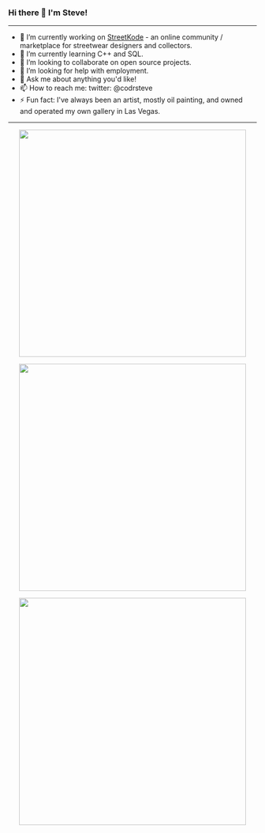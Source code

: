 ### Hi there 👋 I'm Steve!

<hr />

- 🔭 I’m currently working on <a href="http://www.streetko.de/?from=@">StreetKode</a> - an online community / marketplace for streetwear designers and collectors.
- 🌱 I’m currently learning C++ and SQL.
- 👯 I’m looking to collaborate on open source projects.
- 🤔 I’m looking for help with employment.
- 💬 Ask me about anything you'd like!
- 📫 How to reach me: twitter: @codrsteve
- ⚡ Fun fact: I've always been an artist, mostly oil painting, and owned and operated my own gallery in Las Vegas.

<hr />

<p align="center">
  <img width="460" src="https://github-readme-streak-stats.herokuapp.com?user=steveanthony999&theme=radical&repo=github-readme-stats">
</p>

<p align="center">
  <img width="460" src="https://github-readme-stats.vercel.app/api?username=steveanthony999&theme=radical">
</p>

<p align="center">
  <img width="460" src="https://github-readme-stats.vercel.app/api/top-langs/?username=steveanthony999&&theme=radical&layout=compact">
</p>

